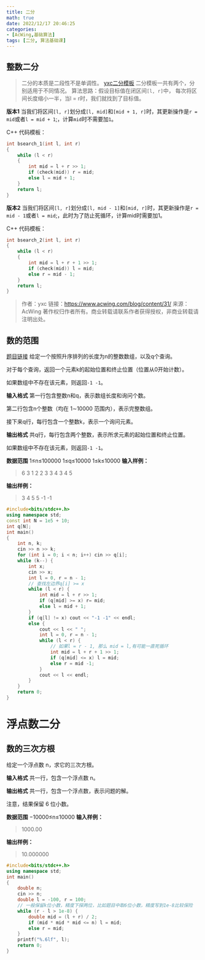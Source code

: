 ```yaml
---
title: 二分
math: true
date: 2022/12/17 20:46:25
categories:
- [AcWing,基础算法]
tags: [二分, 算法基础课]
---
```

## 整数二分
> 二分的本质是二段性不是单调性。
[yxc二分模板](https://www.acwing.com/blog/content/31/)
二分模板一共有两个，分别适用于不同情况。
算法思路：假设目标值在闭区间`[l, r]`中， 每次将区间长度缩小一半，当l = r时，我们就找到了目标值。

**版本1**
当我们将区间`[l, r]`划分成`[l, mid]`和`[mid + 1, r]`时，其更新操作是`r = mid`或者`l = mid + 1`;，计算`mid`时不需要加`1`。

C++ 代码模板：
```cpp
int bsearch_1(int l, int r)
{
    while (l < r)
    {
        int mid = l + r >> 1;
        if (check(mid)) r = mid;
        else l = mid + 1;
    }
    return l;
}
```
**版本2**
当我们将区间`[l, r]`划分成`[l, mid - 1]`和`[mid, r]`时，其更新操作是`r = mid - 1`或者`l = mid`;，此时为了防止死循环，计算mid时需要加1。

C++ 代码模板：
```cpp
int bsearch_2(int l, int r)
{
    while (l < r)
    {
        int mid = l + r + 1 >> 1;
        if (check(mid)) l = mid;
        else r = mid - 1;
    }
    return l;
}
```
>作者：yxc
链接：https://www.acwing.com/blog/content/31/
来源：AcWing
著作权归作者所有。商业转载请联系作者获得授权，非商业转载请注明出处。

## 数的范围
[题目链接](https://www.acwing.com/problem/content/791/)
给定一个按照升序排列的长度为n的整数数组，以及q个查询。

对于每个查询，返回一个元素k的起始位置和终止位置（位置从0开始计数）。

如果数组中不存在该元素，则返回`-1 -1`。

**输入格式**
第一行包含整数n和q，表示数组长度和询问个数。

第二行包含n个整数（均在 1∼10000 范围内），表示完整数组。

接下来q行，每行包含一个整数k，表示一个询问元素。

**输出格式**
共q行，每行包含两个整数，表示所求元素的起始位置和终止位置。

如果数组中不存在该元素，则返回`-1 -1`。

**数据范围**
1≤n≤100000
1≤q≤10000
1≤k≤10000
**输入样例：**
>6 3
1 2 2 3 3 4
3
4
5

**输出样例：**
>3 4
5 5
-1 -1

```cpp
#include<bits/stdc++.h>
using namespace std;
const int N = 1e5 + 10;
int q[N];
int main()
{
    int n, k;
    cin >> n >> k;
    for (int i = 0; i < n; i++) cin >> q[i];
    while (k--) {
        int x;
        cin >> x;
        int l = 0, r = n - 1;
        // 查找左边界q[i] >= x
        while (l < r) {
            int mid = l + r >> 1;
            if (q[mid] >= x) r= mid;
            else l = mid + 1;
        }
        if (q[l] != x) cout << "-1 -1" << endl;
        else {
            cout << l << " ";
            int l = 0, r = n - 1;
            while (l < r) {
                // 如果l = r - 1, 那么 mid = l,有可能一直死循环
                int mid = l + r + 1 >> 1;
                if (q[mid] <= x) l = mid;
                else r = mid -1;
            }
            cout << l << endl;
        }
    }
    return 0;
}
```
# 浮点数二分
## 数的三次方根
给定一个浮点数 n，求它的三次方根。

**输入格式**
共一行，包含一个浮点数 n。

**输出格式**
共一行，包含一个浮点数，表示问题的解。

注意，结果保留 6 位小数。

**数据范围**
−10000≤n≤10000
**输入样例：**
>1000.00

**输出样例：**
>10.000000

```cpp
#include<bits/stdc++.h>
using namespace std;
int main()
{
    double n;
    cin >> n;
    double l = -100, r = 100;
    // 一般保留k位小数，精度下探两位，比如题目中取6位小数，精度写到1e-8比较保险
    while (r - l > 1e-8) {
        double mid = (l + r) / 2;
        if (mid * mid * mid <= n) l = mid;
        else r = mid;
    }
    printf("%.6lf", l);
    return 0;
}
```